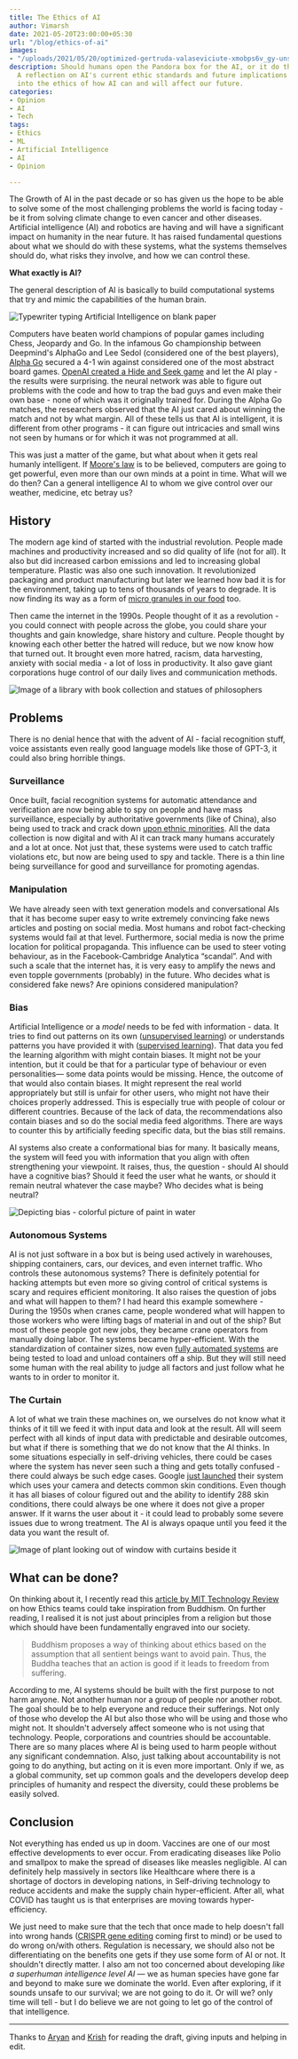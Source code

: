 ```yaml
---
title: The Ethics of AI
author: Vimarsh
date: 2021-05-20T23:00:00+05:30
url: "/blog/ethics-of-ai"
images:
- "/uploads/2021/05/20/optimized-gertruda-valaseviciute-xmobps6v_gy-unsplash.jpg"
description: Should humans open the Pandora box for the AI, or it do that by itself.
  A reflection on AI's current ethic standards and future implications. A deep dive
  into the ethics of how AI can and will affect our future.
categories:
- Opinion
- AI
- Tech
tags:
- Ethics
- ML
- Artificial Intelligence
- AI
- Opinion

---
```

The Growth of AI in the past decade or so has given us the hope to be able to solve some of the most challenging problems the world is facing today - be it from solving climate change to even cancer and other diseases. Artificial intelligence (AI) and robotics are having and will have a significant impact on humanity in the near future. It has raised fundamental questions about what we should do with these systems, what the systems themselves should do, what risks they involve, and how we can control these.

**What exactly is AI?**

The general description of AI is basically to build computational systems that try and mimic the capabilities of the human brain.

![Typewriter typing Artificial Intelligence on blank paper](/uploads/2021/05/20/optimized-typewriter-writing-ai-unsplash.png)

Computers have beaten world champions of popular games including Chess, Jeopardy and Go. In the infamous Go championship between Deepmind's AlphaGo and Lee Sedol (considered one of the best players), [Alpha Go](https://deepmind.com/research/case-studies/alphago-the-story-so-far) secured a 4-1 win against considered one of the most abstract board games. [OpenAI created a Hide and Seek game](https://www.youtube.com/watch?v=Lu56xVlZ40M) and let the AI play - the results were surprising. the neural network was able to figure out problems with the code and how to trap the bad guys and even make their own base - none of which was it originally trained for. During the Alpha Go matches, the researchers observed that the AI just cared about winning the match and not by what margin. All of these tells us that AI is intelligent, it is different from other programs - it can figure out intricacies and small wins not seen by humans or for which it was not programmed at all.

This was just a matter of the game, but what about when it gets real humanly intelligent. If [Moore's law](https://en.wikipedia.org/wiki/Moore's_law) is to be believed, computers are going to get powerful, even more than our own minds at a point in time. What will we do then? Can a general intelligence AI to whom we give control over our weather, medicine, etc betray us?

## **History**

The modern age kind of started with the industrial revolution. People made machines and productivity increased and so did quality of life (not for all). It also but did increased carbon emissions and led to increasing global temperature. Plastic was also one such innovation. It revolutionized packaging and product manufacturing but later we learned how bad it is for the environment, taking up to tens of thousands of years to degrade. It is now finding its way as a form of [micro granules in our food](https://www.consumerreports.org/health-wellness/how-to-eat-less-plastic-microplastics-in-food-water) too.

Then came the internet in the 1990s. People thought of it as a revolution - you could connect with people across the globe, you could share your thoughts and gain knowledge, share history and culture. People thought by knowing each other better the hatred will reduce, but we now know how that turned out. It brought even more hatred, racism, data harvesting, anxiety with social media - a lot of loss in productivity. It also gave giant corporations huge control of our daily lives and communication methods.

![Image of a library with book collection and statues of philosophers](/uploads/2021/05/20/image-of-library-with-philosophers-unsplash.jpg)

## **Problems**

There is no denial hence that with the advent of AI - facial recognition stuff, voice assistants even really good language models like those of GPT-3, it could also bring horrible things.

### Surveillance

Once built, facial recognition systems for automatic attendance and verification are now being able to spy on people and have mass surveillance, especially by authoritative governments (like of China), also being used to track and crack down [upon ethnic minorities](https://youtu.be/v7AYyUqrMuQ?t=259). All the data collection is now digital and with AI it can track many humans accurately and a lot at once. Not just that, these systems were used to catch traffic violations etc, but now are being used to spy and tackle. There is a thin line being surveillance for good and surveillance for promoting agendas.

### Manipulation

We have already seen with text generation models and conversational AIs that it has become super easy to write extremely convincing fake news articles and posting on social media. Most humans and robot fact-checking systems would fail at that level. Furthermore, social media is now the prime location for political propaganda. This influence can be used to steer voting behaviour, as in the Facebook-Cambridge Analytica “scandal”. And with such a scale that the internet has, it is very easy to amplify the news and even topple governments (probably) in the future. Who decides what is considered fake news? Are opinions considered manipulation?

### Bias

Artificial Intelligence or a _model_ needs to be fed with information - data. It tries to find out patterns on its own ([unsupervised learning](https://www.guru99.com/unsupervised-machine-learning.html)) or understands patterns you have provided it with ([supervised learning](https://www.ibm.com/cloud/learn/supervised-learning)). That data you fed the learning algorithm with might contain biases. It might not be your intention, but it could be that for a particular type of behaviour or even personalities— some data points would be missing. Hence, the outcome of that would also contain biases. It might represent the real world appropriately but still is unfair for other users, who might not have their choices properly addressed. This is especially true with people of colour or different countries. Because of the lack of data, the recommendations also contain biases and so do the social media feed algorithms. There are ways to counter this by artificially feeding specific data, but the bias still remains.

AI systems also create a conformational bias for many. It basically means, the system will feed you with information that you align with often strengthening your viewpoint. It raises, thus, the question - should AI should have a cognitive bias? Should it feed the user what he wants, or should it remain neutral whatever the case maybe? Who decides what is being neutral?

![Depicting bias - colorful picture of paint in water](/uploads/2021/05/20/optimized-lucas-benjamin-wqlagv4_oys-unsplash.jpg)

### Autonomous Systems

AI is not just software in a box but is being used actively in warehouses, shipping containers, cars, our devices, and even internet traffic. Who controls these autonomous systems? There is definitely potential for hacking attempts but even more so giving control of critical systems is scary and requires efficient monitoring. It also raises the question of jobs and what will happen to them? I had heard this example somewhere - During the 1950s when cranes came, people wondered what will happen to those workers who were lifting bags of material in and out of the ship? But most of these people got new jobs, they became crane operators from manually doing labor. The systems became hyper-efficient. With the standardization of container sizes, now even [fully automated systems](https://www.youtube.com/watch?v=kQ8WI3nc1l0) are being tested to load and unload containers off a ship. But they will still need some human with the real ability to judge all factors and just follow what he wants to in order to monitor it.

### The Curtain

A lot of what we train these machines on, we ourselves do not know what it thinks of it till we feed it with input data and look at the result. All will seem perfect with all kinds of input data with predictable and desirable outcomes, but what if there is something that we do not know that the AI thinks. In some situations especially in self-driving vehicles, there could be cases where the system has never seen such a thing and gets totally confused - there could always be such edge cases. Google [just launched](https://blog.google/technology/health/ai-dermatology-preview-io-2021/) their system which uses your camera and detects common skin conditions. Even though it has all biases of colour figured out and the ability to identify 288 skin conditions, there could always be one where it does not give a proper answer. If it warns the user about it - it could lead to probably some severe issues due to wrong treatment. The AI is always opaque until you feed it the data you want the result of.

![Image of plant looking out of window with curtains beside it](/uploads/2021/05/20/eduard-militaru-q4pvx80itz0-unsplash-1.jpg)

## What can be done?

On thinking about it, I recently read this [article by MIT Technology Review](https://www.technologyreview.com/2021/01/06/1015779/what-buddhism-can-do-ai-ethics) on how Ethics teams could take inspiration from Buddhism. On further reading, I realised it is not just about principles from a religion but those which should have been fundamentally engraved into our society.

> Buddhism proposes a way of thinking about ethics based on the assumption that all sentient beings want to avoid pain. Thus, the Buddha teaches that an action is good if it leads to freedom from suffering.

According to me, AI systems should be built with the first purpose to not harm anyone. Not another human nor a group of people nor another robot. The goal should be to help everyone and reduce their sufferings. Not only of those who develop the AI but also those who will be using and those who might not. It shouldn't adversely affect someone who is not using that technology. People, corporations and countries should be accountable. There are so many places where AI is being used to harm people without any significant condemnation. Also, just talking about accountability is not going to do anything, but acting on it is even more important. Only if we, as a global community, set up common goals and the developers develop deep principles of humanity and respect the diversity, could these problems be easily solved.

## **Conclusion**

Not everything has ended us up in doom. Vaccines are one of our most effective developments to ever occur. From eradicating diseases like Polio and smallpox to make the spread of diseases like measles negligible. AI can definitely help massively in sectors like Healthcare where there is a shortage of doctors in developing nations, in Self-driving technology to reduce accidents and make the supply chain hyper-efficient. After all, what COVID has taught us is that enterprises are moving towards hyper-efficiency.

We just need to make sure that the tech that once made to help doesn't fall into wrong hands ([CRISPR gene editing](https://blogs.sciencemag.org/pipeline/archives/2021/05/20/crispr-editing-in-primates) coming first to mind) or be used to do wrong on/with others. Regulation is necessary, we should also not be differentiating on the benefits one gets if they use some form of AI or not. It shouldn't directly matter. I also am not too concerned about developing _like a superhuman intelligence level AI_ — we as human species have gone far and beyond to make sure we dominate the world. Even after exploring, if it sounds unsafe to our survival; we are not going to do it. Or will we? only time will tell - but I do believe we are not going to let go of the control of that intelligence.

***

Thanks to [Aryan](https://aryantiwari.com/blog/?utm_source=vimarsh "Aryan's website") and [Krish](https://www.instagram.com/krish.patellll/ "Krish's Instagram") for reading the draft, giving inputs and helping in edit.
